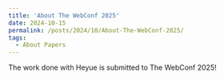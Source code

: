 ```yaml
---
title: 'About The WebConf 2025'
date: 2024-10-15
permalink: /posts/2024/10/About-The-WebConf-2025/
tags:
  - About Papers
---
```


The work done with Heyue is submitted to The WebConf 2025!
